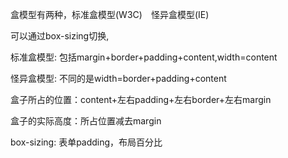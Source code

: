 盒模型有两种，标准盒模型(W3C)　怪异盒模型(IE)

可以通过box-sizing切换,

标准盒模型:  包括margin+border+padding+content,width=content

怪异盒模型: 不同的是width=border+padding+content

盒子所占的位置：content+左右padding+左右border+左右margin

盒子的实际高度：所占位置减去margin



box-sizing: 表单padding，布局百分比